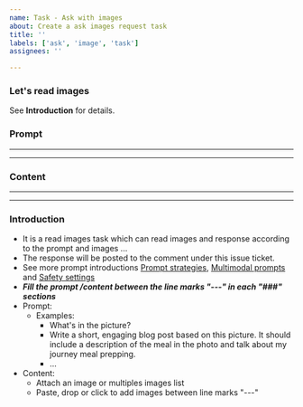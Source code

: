 ```yaml
---
name: Task - Ask with images
about: Create a ask images request task
title: ''
labels: ['ask', 'image', 'task']
assignees: ''

---
```

<!-- Please just fill the below task information as follows and DO NOT remove any text of this Description template -->

### Let's read images

See **Introduction** for details.

### Prompt

-------------------------------------------------------------------------------



-------------------------------------------------------------------------------

### Content

-------------------------------------------------------------------------------



-------------------------------------------------------------------------------

### Introduction

- It is a read images task which can read images and response according to the prompt and images ...
- The response will be posted to the comment under this issue ticket.
- See more prompt introductions [Prompt strategies](https://ai.google.dev/docs/prompt_best_practices#experiment-with-different-parameter-values), [Multimodal prompts](https://ai.google.dev/docs/multimodal_concepts) and [Safety settings](https://ai.google.dev/docs/safety_setting_gemini)
- ***Fill the prompt /content between the line marks "---" in each "###" sections***
- Prompt:
  - Examples:
    - What's in the picture?
    - Write a short, engaging blog post based on this picture. It should include a description of the meal in the photo and talk about my journey meal prepping.
    - ...
- Content:
  - Attach an image or multiples images list
  - Paste, drop or click to add images between line marks "---"

<!--
### Setting

Here is the generation configuration and safety setting about Gemini, you can modify them according to your needs. [Safety settings](https://ai.google.dev/docs/safety_setting_gemini)

-------------------------------------------------------------------------------
	{
	  "model_name": "gemini-pro-vision",
	  "generation_configuration":
	  {
	    "temperature": 0.9,
	    "top_p": 1.0,
	    "top_k": 1,
	    "max_output_tokens": 2048
	  },
	  "safety_setting":
	  {
	    "harassment": "BLOCK_MEDIUM_AND_ABOVE",
	    "hate_speech": "BLOCK_MEDIUM_AND_ABOVE",
	    "sexually_explicit": "BLOCK_MEDIUM_AND_ABOVE",
	    "dangerous_content": "BLOCK_MEDIUM_AND_ABOVE"
	  }
	}
-------------------------------------------------------------------------------
-->